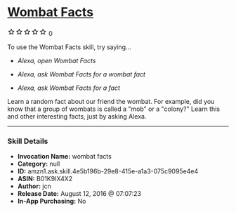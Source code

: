 # [Wombat Facts](http://alexa.amazon.com/#skills/amzn1.ask.skill.4e5b196b-29e8-415e-a1a3-075c9095e4e4)
![0 stars](../../images/ic_star_border_black_18dp_1x.png)![0 stars](../../images/ic_star_border_black_18dp_1x.png)![0 stars](../../images/ic_star_border_black_18dp_1x.png)![0 stars](../../images/ic_star_border_black_18dp_1x.png)![0 stars](../../images/ic_star_border_black_18dp_1x.png) 0

To use the Wombat Facts skill, try saying...

* *Alexa, open Wombat Facts*

* *Alexa, ask Wombat Facts for a wombat fact*

* *Alexa, ask Wombat Facts for a fact*

Learn a random fact about our friend the wombat. For example, did you know that a group of wombats is called a "mob" or a "colony?" Learn this and other interesting facts, just by asking Alexa.

***

### Skill Details

* **Invocation Name:** wombat facts
* **Category:** null
* **ID:** amzn1.ask.skill.4e5b196b-29e8-415e-a1a3-075c9095e4e4
* **ASIN:** B01K9IX4X2
* **Author:** jcn
* **Release Date:** August 12, 2016 @ 07:07:23
* **In-App Purchasing:** No
